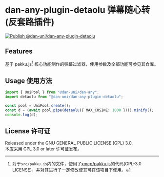 # dan-any-plugin-detaolu 弹幕随心转(反套路插件)

[![Publish @dan-uni/dan-any-plugin-detaolu](https://github.com/ani-uni/danuni/actions/workflows/npm-dan-any-plugin-detaolu.yml/badge.svg)](https://github.com/ani-uni/danuni/actions/workflows/npm-dan-any-plugin-detaolu.yml)

## Features

基于 pakku.js[^1] 核心功能制作的弹幕过滤器，使用参数及全部功能可参见其仓库。  

## Usage 使用方法

```ts
import { UniPool } from "@dan-uni/dan-any";
import detaolu from "@dan-uni/dan-any-plugin-detaolu";

const pool = UniPool.create();
const d = (await pool.pipe(detaolu({ MAX_COSINE: 1000 }))).minify();
console.log(d);
```

## License 许可证

Released under the GNU GENERAL PUBLIC LICENSE (GPL) 3.0.  
本库采用 GPL 3.0 or later 许可证发布。  

[^1]: 对于`src/pakku.js`内的文件，使用了[xmcp/pakku.js](https://github.com/xmcp/pakku.js)的代码(GPL-3.0 LICENSE)，并对其进行了一定修改使其可在该项目下使用。  

